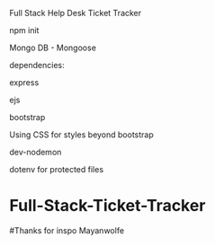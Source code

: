 Full Stack Help Desk Ticket Tracker

npm init

Mongo DB - Mongoose

dependencies:

express 

ejs

bootstrap

Using CSS for styles beyond bootstrap

dev-nodemon

dotenv for protected files

# Full-Stack-Ticket-Tracker
#Thanks for inspo Mayanwolfe
